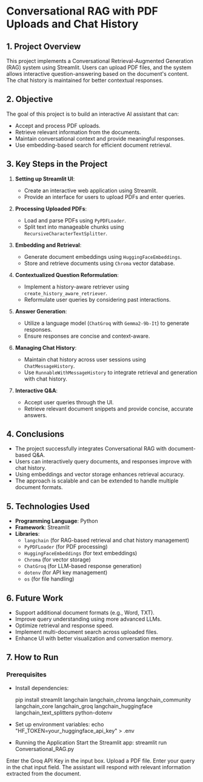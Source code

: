 # Conversational RAG with PDF Uploads and Chat History

## 1. Project Overview

This project implements a Conversational Retrieval-Augmented Generation (RAG) system using Streamlit. Users can upload PDF files, and the system allows interactive question-answering based on the document's content. The chat history is maintained for better contextual responses.

## 2. Objective

The goal of this project is to build an interactive AI assistant that can:
- Accept and process PDF uploads.
- Retrieve relevant information from the documents.
- Maintain conversational context and provide meaningful responses.
- Use embedding-based search for efficient document retrieval.

## 3. Key Steps in the Project

1. **Setting up Streamlit UI**:
   - Create an interactive web application using Streamlit.
   - Provide an interface for users to upload PDFs and enter queries.

2. **Processing Uploaded PDFs**:
   - Load and parse PDFs using `PyPDFLoader`.
   - Split text into manageable chunks using `RecursiveCharacterTextSplitter`.

3. **Embedding and Retrieval**:
   - Generate document embeddings using `HuggingFaceEmbeddings`.
   - Store and retrieve documents using `Chroma` vector database.

4. **Contextualized Question Reformulation**:
   - Implement a history-aware retriever using `create_history_aware_retriever`.
   - Reformulate user queries by considering past interactions.

5. **Answer Generation**:
   - Utilize a language model (`ChatGroq` with `Gemma2-9b-It`) to generate responses.
   - Ensure responses are concise and context-aware.

6. **Managing Chat History**:
   - Maintain chat history across user sessions using `ChatMessageHistory`.
   - Use `RunnableWithMessageHistory` to integrate retrieval and generation with chat history.

7. **Interactive Q&A**:
   - Accept user queries through the UI.
   - Retrieve relevant document snippets and provide concise, accurate answers.

## 4. Conclusions

- The project successfully integrates Conversational RAG with document-based Q&A.
- Users can interactively query documents, and responses improve with chat history.
- Using embeddings and vector storage enhances retrieval accuracy.
- The approach is scalable and can be extended to handle multiple document formats.

## 5. Technologies Used

- **Programming Language**: Python
- **Framework**: Streamlit
- **Libraries**:
  - `langchain` (for RAG-based retrieval and chat history management)
  - `PyPDFLoader` (for PDF processing)
  - `HuggingFaceEmbeddings` (for text embeddings)
  - `Chroma` (for vector storage)
  - `ChatGroq` (for LLM-based response generation)
  - `dotenv` (for API key management)
  - `os` (for file handling)

## 6. Future Work

- Support additional document formats (e.g., Word, TXT).
- Improve query understanding using more advanced LLMs.
- Optimize retrieval and response speed.
- Implement multi-document search across uploaded files.
- Enhance UI with better visualization and conversation memory.

## 7. How to Run

### Prerequisites
- Install dependencies:

  pip install streamlit langchain langchain_chroma langchain_community langchain_core langchain_groq langchain_huggingface langchain_text_splitters python-dotenv

- Set up environment variables:
echo "HF_TOKEN=your_huggingface_api_key" > .env

- Running the Application
Start the Streamlit app:
streamlit run Conversational_RAG.py

Enter the Groq API Key in the input box.
Upload a PDF file.
Enter your query in the chat input field.
The assistant will respond with relevant information extracted from the document.
